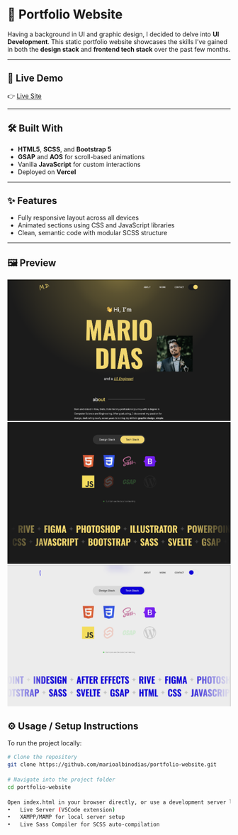 # 🎨 Portfolio Website

Having a background in UI and graphic design, I decided to delve into **UI Development**. This static portfolio website showcases the skills I’ve gained in both the **design stack** and **frontend tech stack** over the past few months.

---

## 🚀 Live Demo

👉 [Live Site](https://portfolio-website-mario.vercel.app/)

---

## 🛠 Built With

- **HTML5**, **SCSS**, and **Bootstrap 5**
- **GSAP** and **AOS** for scroll-based animations
- Vanilla **JavaScript** for custom interactions
- Deployed on **Vercel**

---

## ✨ Features

- Fully responsive layout across all devices
- Animated sections using CSS and JavaScript libraries
- Clean, semantic code with modular SCSS structure

---

## 🖼 Preview

![Preview](./homepage-preview-1.png)
![Preview](./homepage-preview-2.png)
![Preview](./homepage-preview-3.png)


## ⚙️ Usage / Setup Instructions

To run the project locally:

```bash
# Clone the repository
git clone https://github.com/marioalbinodias/portfolio-website.git

# Navigate into the project folder
cd portfolio-website

Open index.html in your browser directly, or use a development server like:
•	Live Server (VSCode extension)
•	XAMPP/MAMP for local server setup
•	Live Sass Compiler for SCSS auto-compilation
